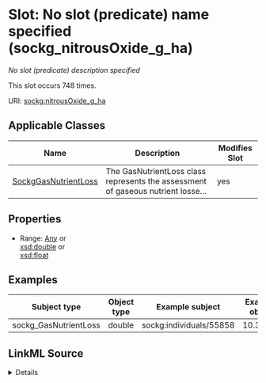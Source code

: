 

# Slot: No slot (predicate) name specified (sockg_nitrousOxide_g_ha)


_No slot (predicate) description specified_






This slot occurs 748 times.


URI: [sockg:nitrousOxide_g_ha](https://idir.uta.edu/sockg-ontology/docs/nitrousOxide_g_ha)



<!-- no inheritance hierarchy -->





## Applicable Classes

| Name | Description | Modifies Slot |
| --- | --- | --- |
| [SockgGasNutrientLoss](../classes/SockgGasNutrientLoss.md) | The GasNutrientLoss class represents the assessment of gaseous nutrient losse... |  yes  |







## Properties

* Range: [Any](../classes/Any.md)&nbsp;or&nbsp;<br />[xsd:double](http://www.w3.org/2001/XMLSchema#double)&nbsp;or&nbsp;<br />[xsd:float](http://www.w3.org/2001/XMLSchema#float)






## Examples

| Subject type | Object type | Example subject | Example object | Occurrences |
| --- | --- | --- | --- | --- |
| sockg_GasNutrientLoss | double | sockg:individuals/55858 | 10.36667 | 748 |




## LinkML Source

<details>

```yaml
name: sockg_nitrousOxide_g_ha
annotations:
  count:
    tag: count
    value: 748
description: No slot (predicate) description specified
title: No slot (predicate) name specified
examples:
- object:
    example_object: '10.36667'
    example_object_type: double
    example_predicate: sockg:nitrousOxide_g_ha
    example_subject: sockg:individuals/55858
    example_subject_type: sockg_GasNutrientLoss
from_schema: soc-kg
rank: 1000
domain: sockg_GasNutrientLoss
slot_uri: sockg:nitrousOxide_g_ha
alias: sockg_nitrousOxide_g_ha
domain_of:
- sockg_GasNutrientLoss
range: Any
any_of:
- range: double
- range: float

```
</details>